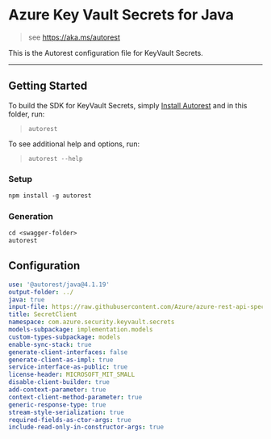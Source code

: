 # Azure Key Vault Secrets for Java

> see https://aka.ms/autorest

This is the Autorest configuration file for KeyVault Secrets.

---
## Getting Started
To build the SDK for KeyVault Secrets, simply [Install Autorest](https://aka.ms/autorest) and
in this folder, run:

> `autorest`

To see additional help and options, run:

> `autorest --help`

### Setup
```ps
npm install -g autorest
```

### Generation

```ps
cd <swagger-folder>
autorest
```

## Configuration

```yaml
use: '@autorest/java@4.1.19'
output-folder: ../
java: true
input-file: https://raw.githubusercontent.com/Azure/azure-rest-api-specs/551275acb80e1f8b39036b79dfc35a8f63b601a7/specification/keyvault/data-plane/Microsoft.KeyVault/stable/7.4/secrets.json
title: SecretClient
namespace: com.azure.security.keyvault.secrets
models-subpackage: implementation.models
custom-types-subpackage: models
enable-sync-stack: true
generate-client-interfaces: false
generate-client-as-impl: true
service-interface-as-public: true
license-header: MICROSOFT_MIT_SMALL
disable-client-builder: true
add-context-parameter: true
context-client-method-parameter: true
generic-response-type: true
stream-style-serialization: true
required-fields-as-ctor-args: true
include-read-only-in-constructor-args: true
```
